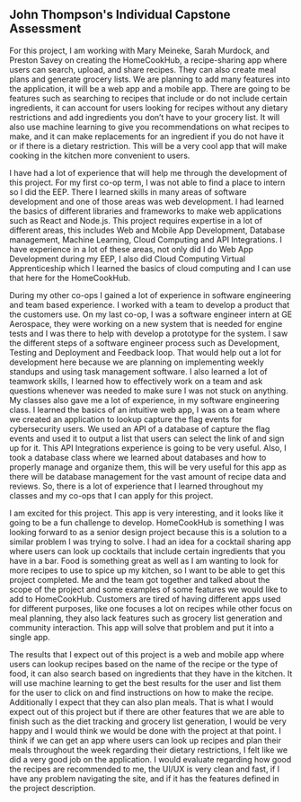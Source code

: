 ## John Thompson's Individual Capstone Assessment

For this project, I am working with Mary Meineke, Sarah Murdock, and Preston Savey on creating the HomeCookHub, a recipe-sharing app where users can search, upload, and share recipes. They can also create meal plans and generate grocery lists. We are planning to add many features into the application, it will be a web app and a mobile app. There are going to be features such as searching to recipes that include or do not include certain ingredients, it can account for users looking for recipes without any dietary restrictions and add ingredients you don’t have to your grocery list. It will also use machine learning to give you recommendations on what recipes to make, and it can make replacements for an ingredient if you do not have it or if there is a dietary restriction. This will be a very cool app that will make cooking in the kitchen more convenient to users.

I have had a lot of experience that will help me through the development of this project. For my first co-op term, I was not able to find a place to intern so I did the EEP. There I learned skills in many areas of software development and one of those areas was web development. I had learned the basics of different libraries and frameworks to make web applications such as React and Node.js. This project requires expertise in a lot of different areas, this includes Web and Mobile App Development, Database management, Machine Learning, Cloud Computing and API Integrations. I have experience in a lot of these areas, not only did I do Web App Development during my EEP, I also did Cloud Computing Virtual Apprenticeship which I learned the basics of cloud computing and I can use that here for the HomeCookHub.

During my other co-ops I gained a lot of experience in software engineering and team based experience. I worked with a team to develop a product that the customers use. On my last co-op, I was a software engineer intern at GE Aerospace, they were working on a new system that is needed for engine tests and I was there to help with develop a prototype for the system. I saw the different steps of a software engineer process such as Development, Testing and Deployment and Feedback loop. That would help out a lot for development here because we are planning on implementing weekly standups and using task management software. I also learned a lot of teamwork skills, I learned how to effectively work on a team and ask questions whenever was needed to make sure I was not stuck on anything. My classes also gave me a lot of experience, in my software engineering class. I learned the basics of an intuitive web app, I was on a team where we created an application to lookup capture the flag events for cybersecurity users. We used an API of a database of capture the flag events and used it to output a list that users can select the link of and sign up for it. This API Integrations experience is going to be very useful. Also, I took a database class where we learned about databases and how to properly manage and organize them, this will be very useful for this app as there will be database management for the vast amount of recipe data and reviews. So, there is a lot of experience that I learned throughout my classes and my co-ops that I can apply for this project.

I am excited for this project. This app is very interesting, and it looks like it going to be a fun challenge to develop. HomeCookHub is something I was looking forward to as a senior design project because this is a solution to a similar problem I was trying to solve. I had an idea for a cocktail sharing app where users can look up cocktails that include certain ingredients that you have in a bar. Food is something great as well as I am wanting to look for more recipes to use to spice up my kitchen, so I want to be able to get this project completed. Me and the team got together and talked about the scope of the project and some examples of some features we would like to add to HomeCookHub. Customers are tired of having different apps used for different purposes, like one focuses a lot on recipes while other focus on meal planning, they also lack features such as grocery list generation and community interaction. This app will solve that problem and put it into a single app.

The results that I expect out of this project is a web and mobile app where users can lookup recipes based on the name of the recipe or the type of food, it can also search based on ingredients that they have in the kitchen. It will use machine learning to get the best results for the user and list them for the user to click on and find instructions on how to make the recipe. Additionally I expect that they can also plan meals. That is what I would expect out of this project but if there are other features that we are able to finish such as the diet tracking and grocery list generation, I would be very happy and I would think we would be done with the project at that point. I think if we can get an app where users can look up recipes and plan their meals throughout the week regarding their dietary restrictions, I felt like we did a very good job on the application. I would evaluate regarding how good the recipes are recommended to me, the UI/UX is very clean and fast, if I have any problem navigating the site, and if it has the features defined in the project description.
